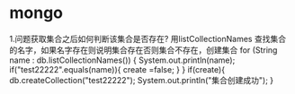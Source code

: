 # mongo
1.问题获取集合之后如何判断该集合是否存在?
用listCollectionNames 查找集合的名字，如果名字存在则说明集合存在否则集合不存在，创建集合
 for (String name : db.listCollectionNames()) {
                System.out.println(name);
                if("test22222".equals(name)){
                    create =false;
                }
            }
            if(create){
                db.createCollection("test22222");
                System.out.println("集合创建成功");
            }